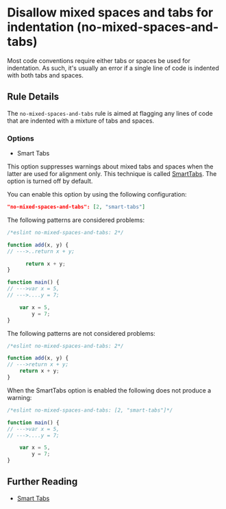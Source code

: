 # Disallow mixed spaces and tabs for indentation (no-mixed-spaces-and-tabs)

Most code conventions require either tabs or spaces be used for indentation. As such, it's usually an error if a single line of code is indented with both tabs and spaces.

## Rule Details

The `no-mixed-spaces-and-tabs` rule is aimed at flagging any lines of code that are indented with a mixture of tabs and spaces.

### Options

* Smart Tabs

This option suppresses warnings about mixed tabs and spaces when the latter are used for alignment only. This technique is called [SmartTabs](http://www.emacswiki.org/emacs/SmartTabs). The option is turned off by default.

You can enable this option by using the following configuration:

```json
"no-mixed-spaces-and-tabs": [2, "smart-tabs"]
```

The following patterns are considered problems:

```js
/*eslint no-mixed-spaces-and-tabs: 2*/

function add(x, y) {
// --->..return x + y;

      return x + y;
}

function main() {
// --->var x = 5,
// --->....y = 7;

    var x = 5,
        y = 7;
}
```

The following patterns are not considered problems:

```js
/*eslint no-mixed-spaces-and-tabs: 2*/

function add(x, y) {
// --->return x + y;
    return x + y;
}
```

When the SmartTabs option is enabled the following does not produce a warning:

```js
/*eslint no-mixed-spaces-and-tabs: [2, "smart-tabs"]*/

function main() {
// --->var x = 5,
// --->....y = 7;

    var x = 5,
        y = 7;
}
```


## Further Reading

* [Smart Tabs](http://www.emacswiki.org/emacs/SmartTabs)
